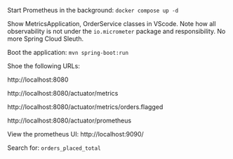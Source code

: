 Start Prometheus in the background:
`docker compose up -d`

Show MetricsApplication, OrderService classes in VScode.
Note how all observability is not under the `io.micrometer` package and responsibility. No more Spring Cloud Sleuth.

Boot the application:
`mvn spring-boot:run`

Shoe the following URLs:

http://localhost:8080

http://localhost:8080/actuator/metrics

http://localhost:8080/actuator/metrics/orders.flagged

http://localhost:8080/actuator/prometheus

View the prometheus UI:
http://localhost:9090/

Search for:
`orders_placed_total`

